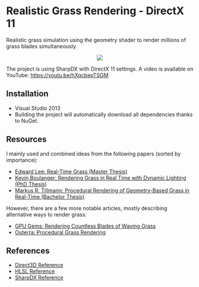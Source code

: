 Realistic Grass Rendering - DirectX 11
====
Realistic grass simulation using the geometry shader to render millions of grass blades simultaneously.

<p align="center">
  <img src="https://raw.githubusercontent.com/mreinfurt/Grass-DX11/master/Paper/images/preview2.png">
</p>

The project is using SharpDX with DirectX 11 settings. A video is available on YouTube: https://youtu.be/hXqcbepTSGM

## Installation
- Visual Studio 2013
- Building the project will automatically download all dependencies thanks to NuGet.

## Resources
I mainly used and combined ideas from the following papers (sorted by importance):
* [Edward Lee: Real-Time Grass (Master Thesis)](http://illogictree.com/blog/projects/)
* [Kevin Boulanger: Rendering Grass in Real Time with Dynamic Lighting (PhD Thesis)](http://kevinboulanger.net/grass.html)
* [Markus R. Tillmann: Procedural Rendering of Geometry-Based Grass in Real-Time (Bachelor Thesis)](http://www.bth.se/fou/cuppsats.nsf/all/9b18626fa27d52c9c1257bae002ca00d/$file/BTH2013Tillman.pdf)

However, there are a few more notable articles, mostly describing alternative ways to render grass:
* [GPU Gems: Rendering Countless Blades of Waving Grass](http://http.developer.nvidia.com/GPUGems/gpugems_ch07.html)
* [Outerra: Procedural Grass Rendering](http://outerra.blogspot.cz/2012/05/procedural-grass-rendering.html)

## References
* [Direct3D Reference](http://msdn.microsoft.com/en-us/library/windows/desktop/ff476147(v=vs.85).aspx)
* [HLSL Reference](http://msdn.microsoft.com/en-us/library/windows/desktop/ff471376(v=vs.85).aspx)
* [SharpDX Reference](http://sharpdx.org/documentation/api)

